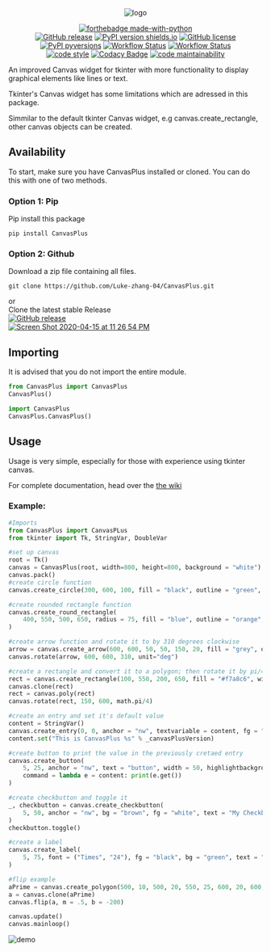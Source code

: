 <div align="center"><img alt="logo" src="/Luke-zhang-04/CanvasPlus/raw/master/assets/logo.png" /></div>

<p align="center">
    <a href="https://www.python.org/"><img alt="forthebadge made-with-python" src="http://ForTheBadge.com/images/badges/made-with-python.svg"/></a><br/>
    <a href="https://GitHub.com/Luke-zhang-04/CanvasPlus/releases"><img alt="GitHub release" src="https://img.shields.io/github/release/Luke-zhang-04/CanvasPlus?logo=GitHub"/></a>
    <a href="https://pypi.python.org/pypi/canvasplus"><img alt="PyPI version shields.io" src="https://img.shields.io/pypi/v/canvasplus.svg?logo=pypi&logoColor=white"/></a>
    <a href="https://github.com/Luke-zhang-04/CanvasPlus/blob/master/LICENSE"><img alt="GitHub license" src="https://img.shields.io/github/license/Luke-zhang-04/CanvasPlus"/></a>
    <a href="https://pypi.python.org/pypi/CanvasPlus/"><img alt="PyPI pyversions" src="https://img.shields.io/pypi/pyversions/CanvasPlus.svg?logo=pypi&logoColor=white"/></a>
    <a href="https://github.com/Luke-zhang-04/CanvasPlus/actions?query=workflow%3APython-package"><img alt="Workflow Status" src="https://github.com/luke-zhang-04/CanvasPLus/workflows/Python-package/badge.svg"/></a>
    <a href="https://github.com/Luke-zhang-04/CanvasPlus/actions?query=workflow%3APython-package"><img alt="Workflow Status" src="https://img.shields.io/github/workflow/status/luke-zhang-04/CanvasPlus/Python-package?logo=python&logoColor=blue"/></a><br/>
    <a href="https://github.com/psf/black"><img alt="code style" src="https://img.shields.io/badge/code%20style-black-000000.svg?logo=python&logoColor=blue"/></a>
    <a href="https://app.codacy.com/manual/luke.zhang2004/CanvasPlus?utm_source=github.com&utm_medium=referral&utm_content=Luke-zhang-04/CanvasPlus&utm_campaign=Badge_Grade_Dashboard"><img alt="Codacy Badge" src="https://api.codacy.com/project/badge/Grade/37320c28d7e348a3b378756a6da80e62"/></a>
    <a href="https://codeclimate.com/github/Luke-zhang-04/CanvasPlus"><img alt="code maintainability" src="https://img.shields.io/codeclimate/maintainability-percentage/Luke-zhang-04/CanvasPlus?logo=code-climate"/></a>
</p>

An improved Canvas widget for tkinter with more functionality to display graphical elements like lines or text. 

Tkinter's Canvas widget has some limitations which are adressed in this package.

Simmilar to the default tkinter Canvas widget, e.g canvas.create_rectangle, other canvas objects can be created.

## Availability ##
To start, make sure you have CanvasPlus installed or cloned. You can do this with one of two methods.
### Option 1: Pip ###
Pip install this package
```
pip install CanvasPlus
```
### Option 2: Github ###
Download a zip file containing all files.
```
git clone https://github.com/Luke-zhang-04/CanvasPlus.git
```
or<br/>
Clone the latest stable Release<br/>
[![GitHub release](https://img.shields.io/github/release/Luke-zhang-04/CanvasPlus)](https://GitHub.com/Luke-zhang-04/CanvasPlus/releases/)<br/>
[![Screen Shot 2020-04-15 at 11 26 54 PM](https://user-images.githubusercontent.com/55749227/79411325-991b7680-7f70-11ea-9415-84e978fb76ca.png)](https://github.com/Luke-zhang-04/CanvasPlus/releases)
## Importing ##
It is advised that you do not import the entire module.
```python
from CanvasPlus import CanvasPlus
CanvasPlus()
```
```python
import CanvasPlus
CanvasPlus.CanvasPlus()
```

## Usage ##
Usage is very simple, especially for those with experience using tkinter canvas.

For complete documentation, head over the [the wiki](https://github.com/Luke-zhang-04/CanvasPlus/wiki)

### Example: ###
```python
#Imports
from CanvasPlus import CanvasPLus
from tkinter import Tk, StringVar, DoubleVar

#set up canvas
root = Tk()
canvas = CanvasPlus(root, width=800, height=800, background = "white")
canvas.pack()
#create circle function
canvas.create_circle(300, 600, 100, fill = "black", outline = "green", width = 3)

#create rounded rectangle function
canvas.create_round_rectangle(
    400, 550, 500, 650, radius = 75, fill = "blue", outline = "orange", width = 5
)   

#create arrow function and rotate it to by 310 degrees clockwise
arrow = canvas.create_arrow(600, 600, 50, 50, 150, 20, fill = "grey", outline = "black")
canvas.rotate(arrow, 600, 600, 310, unit="deg")

#create a rectangle and convert it to a polygon; then rotate it by pi/4 radians (45 degrees)
rect = canvas.create_rectangle(100, 550, 200, 650, fill = "#f7a8c6", width = 0)
canvas.clone(rect)
rect = canvas.poly(rect)
canvas.rotate(rect, 150, 600, math.pi/4)

#create an entry and set it's default value
content = StringVar()
canvas.create_entry(0, 0, anchor = "nw", textvariable = content, fg = "blue", bg = "gold")
content.set("This is CanvasPlus %s" % _canvasPlusVersion)

#create button to print the value in the previously cretaed entry
canvas.create_button(
    5, 25, anchor = "nw", text = "button", width = 50, highlightbackground = "red",
    command = lambda e = content: print(e.get())
)

#create checkbutton and toggle it
_, checkbutton = canvas.create_checkbutton(
    5, 50, anchor = "nw", bg = "brown", fg = "white", text = "My Checkbutton"
)
checkbutton.toggle()

#create a label
canvas.create_label(
    5, 75, font = ("Times", "24"), fg = "black", bg = "green", text = "By Luke-zhang-04", anchor = "nw"
)

#flip example
aPrime = canvas.create_polygon(500, 10, 500, 20, 550, 25, 600, 20, 600, 10, fill = "yellow", outline = "black")
a = canvas.clone(aPrime)
canvas.flip(a, m = .5, b = -200)

canvas.update()
canvas.mainloop()
```

![demo](/Luke-zhang-04/CanvasPlus/raw/master/assets/demo.png)